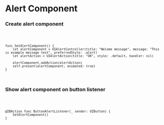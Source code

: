 # Alert Component

### Create alert component

<code>
    
    func SetAlertComponent() {
        let alertComponent = UIAlertController(title: "Welome message", message: "This is example message test", preferredStyle: .alert)
        let alertAction = UIAlertAction(title: "OK", style: .default, handler: nil)
        
        alertComponent.addAction(alertAction)
        self.present(alertComponent, animated: true)
    }
</code>

### Show alert component on button listener

<code>
    
    @IBAction func ButtonAlertListener(_ sender: UIButton) {
        SetAlertComponent()
    }
    
</code>
